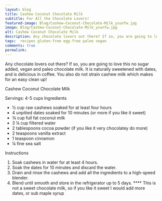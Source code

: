 ```yaml
---
layout: blog
title: Cashew Coconut Chocolate Milk
subtitle: For All the Chocolate Lovers!
featured-image: Blog/Cashew-Coconut-Chocolate-Milk_ysunfw.jpg
image: Blog/Cashew-Coconut-Chocolate-Milk_ysunfw.jpg
alt: Cashew Coconut Chocolate Milk
description: Any chocolate lovers out there? If so, you are going to love this no sugar added, vegan and paleo chocolate milk. It is naturally sweetened with dates, and is delicious in coffee. You also do not strain cashew milk which makes for an easy clean up!
tags:  recipes gluten-free egg-free paleo vegan
comments: true
permalink:
---
```

Any chocolate lovers out there? If so, you are going to love this no sugar added, vegan and paleo chocolate milk. It is naturally sweetened with dates, and is delicious in coffee. You also do not strain cashew milk which makes for an easy clean up!

Cashew Coconut Chocolate Milk

Servings: 4-5 cups
Ingredients
* ½ cup raw cashews soaked for at least four hours
* 4 unpitied dates soaked for 10 minutes (or more if you like it sweet)
* ¾ cup full fat coconut milk
* 3 ¼ cup filtered water
* 2 tablespoons cocoa powder (if you like it very chocolatey do more)
* 2 teaspoons vanilla extract
* 1 teaspoon cinnamon
* ¼ fine sea salt

Instructions
1. Soak cashews in water for at least 4 hours.
2. Soak the dates for 10 minutes and discard the water.
3. Drain and rinse the cashews and add all the ingredients to a high-speed blender.
4. Blend until smooth and store in the refrigerator up to 5 days.
**** This is not a sweet chocolate milk, so if you like it sweet I would add more dates, or sub maple syrup

